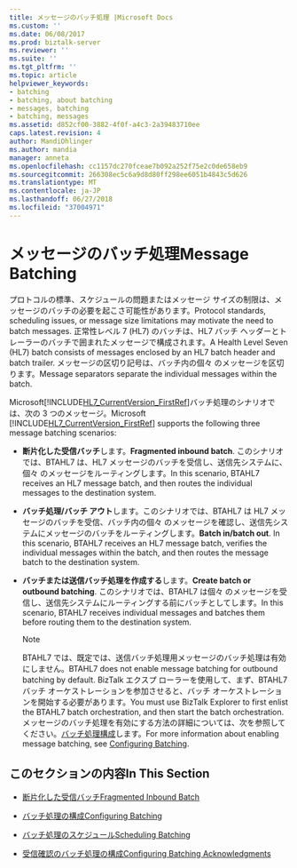 ```yaml
---
title: メッセージのバッチ処理 |Microsoft Docs
ms.custom: ''
ms.date: 06/08/2017
ms.prod: biztalk-server
ms.reviewer: ''
ms.suite: ''
ms.tgt_pltfrm: ''
ms.topic: article
helpviewer_keywords:
- batching
- batching, about batching
- messages, batching
- batching, messages
ms.assetid: d852cf00-3882-4f0f-a4c3-2a39483710ee
caps.latest.revision: 4
author: MandiOhlinger
ms.author: mandia
manager: anneta
ms.openlocfilehash: cc1157dc270fceae7b092a252f75e2c0de658eb9
ms.sourcegitcommit: 266308ec5c6a9d8d80ff298ee6051b4843c5d626
ms.translationtype: MT
ms.contentlocale: ja-JP
ms.lasthandoff: 06/27/2018
ms.locfileid: "37004971"
---
```

# <a name="message-batching"></a><span data-ttu-id="6f300-102">メッセージのバッチ処理</span><span class="sxs-lookup"><span data-stu-id="6f300-102">Message Batching</span></span>
<span data-ttu-id="6f300-103">プロトコルの標準、スケジュールの問題またはメッセージ サイズの制限は、メッセージのバッチの必要を起こさ可能性があります。</span><span class="sxs-lookup"><span data-stu-id="6f300-103">Protocol standards, scheduling issues, or message size limitations may motivate the need to batch messages.</span></span> <span data-ttu-id="6f300-104">正常性レベル 7 (HL7) のバッチは、HL7 バッチ ヘッダーとトレーラーのバッチで囲まれたメッセージで構成されます。</span><span class="sxs-lookup"><span data-stu-id="6f300-104">A Health Level Seven (HL7) batch consists of messages enclosed by an HL7 batch header and batch trailer.</span></span> <span data-ttu-id="6f300-105">メッセージの区切り記号は、バッチ内の個々 のメッセージを区切ります。</span><span class="sxs-lookup"><span data-stu-id="6f300-105">Message separators separate the individual messages within the batch.</span></span>  
  
 <span data-ttu-id="6f300-106">Microsoft[!INCLUDE[HL7_CurrentVersion_FirstRef](../../includes/hl7-currentversion-firstref-md.md)]バッチ処理のシナリオでは、次の 3 つのメッセージ。</span><span class="sxs-lookup"><span data-stu-id="6f300-106">Microsoft [!INCLUDE[HL7_CurrentVersion_FirstRef](../../includes/hl7-currentversion-firstref-md.md)] supports the following three message batching scenarios:</span></span>  
  
-   <span data-ttu-id="6f300-107">**断片化した受信バッチ**します。</span><span class="sxs-lookup"><span data-stu-id="6f300-107">**Fragmented inbound batch**.</span></span> <span data-ttu-id="6f300-108">このシナリオでは、BTAHL7 は、HL7 メッセージのバッチを受信し、送信先システムに、個々 のメッセージをルーティングします。</span><span class="sxs-lookup"><span data-stu-id="6f300-108">In this scenario, BTAHL7 receives an HL7 message batch, and then routes the individual messages to the destination system.</span></span>  
  
-   <span data-ttu-id="6f300-109">**バッチ処理/バッチ アウト**します。このシナリオでは、BTAHL7 は HL7 メッセージのバッチを受信、バッチ内の個々 のメッセージを確認し、送信先システムにメッセージのバッチをルーティングします。</span><span class="sxs-lookup"><span data-stu-id="6f300-109">**Batch in/batch out**. In this scenario, BTAHL7 receives an HL7 message batch, verifies the individual messages within the batch, and then routes the message batch to the destination system.</span></span>  
  
-   <span data-ttu-id="6f300-110">**バッチまたは送信バッチ処理を作成する**します。</span><span class="sxs-lookup"><span data-stu-id="6f300-110">**Create batch or outbound batching**.</span></span> <span data-ttu-id="6f300-111">このシナリオでは、BTAHL7 は個々 のメッセージを受信し、送信先システムにルーティングする前にバッチとしてします。</span><span class="sxs-lookup"><span data-stu-id="6f300-111">In this scenario, BTAHL7 receives individual messages and batches them before routing them to the destination system.</span></span>  
  
    > [!NOTE]
    >  <span data-ttu-id="6f300-112">BTAHL7 では、既定では、送信バッチ処理用メッセージのバッチ処理は有効にしません。</span><span class="sxs-lookup"><span data-stu-id="6f300-112">BTAHL7 does not enable message batching for outbound batching by default.</span></span> <span data-ttu-id="6f300-113">BizTalk エクスプ ローラーを使用して、まず、BTAHL7 バッチ オーケストレーションを参加させると、バッチ オーケストレーションを開始する必要があります。</span><span class="sxs-lookup"><span data-stu-id="6f300-113">You must use BizTalk Explorer to first enlist the BTAHL7 batch orchestration, and then start the batch orchestration.</span></span> <span data-ttu-id="6f300-114">メッセージのバッチ処理を有効にする方法の詳細については、次を参照してください。[バッチ処理構成](../../adapters-and-accelerators/accelerator-hl7/configuring-batching.md)します。</span><span class="sxs-lookup"><span data-stu-id="6f300-114">For more information about enabling message batching, see [Configuring Batching](../../adapters-and-accelerators/accelerator-hl7/configuring-batching.md).</span></span>  
  
## <a name="in-this-section"></a><span data-ttu-id="6f300-115">このセクションの内容</span><span class="sxs-lookup"><span data-stu-id="6f300-115">In This Section</span></span>  
  
-   [<span data-ttu-id="6f300-116">断片化した受信バッチ</span><span class="sxs-lookup"><span data-stu-id="6f300-116">Fragmented Inbound Batch</span></span>](../../adapters-and-accelerators/accelerator-hl7/fragmented-inbound-batch.md)  
  
-   [<span data-ttu-id="6f300-117">バッチ処理の構成</span><span class="sxs-lookup"><span data-stu-id="6f300-117">Configuring Batching</span></span>](../../adapters-and-accelerators/accelerator-hl7/configuring-batching.md)  
  
-   [<span data-ttu-id="6f300-118">バッチ処理のスケジュール</span><span class="sxs-lookup"><span data-stu-id="6f300-118">Scheduling Batching</span></span>](../../adapters-and-accelerators/accelerator-hl7/scheduling-batching.md)  
  
-   [<span data-ttu-id="6f300-119">受信確認のバッチ処理の構成</span><span class="sxs-lookup"><span data-stu-id="6f300-119">Configuring Batching Acknowledgments</span></span>](../../adapters-and-accelerators/accelerator-hl7/configuring-batching-acknowledgments.md)